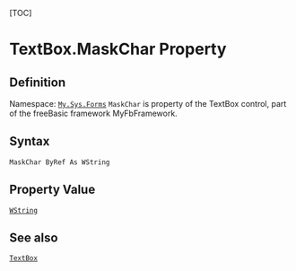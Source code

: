 [TOC]
# TextBox.MaskChar Property

## Definition
Namespace: [`My.Sys.Forms`](My.Sys.Forms.md)
`MaskChar` is property of the TextBox control, part of the freeBasic framework MyFbFramework.
## Syntax
```freeBasic
MaskChar ByRef As WString
```
## Property Value
[`WString`]("https://www.freebasic.net/wiki/KeyPgWString")
## See also
[`TextBox`](TextBox.md)
